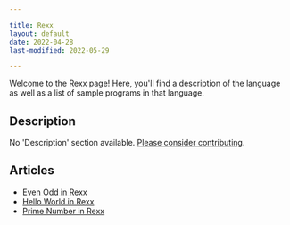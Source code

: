 ```yaml
---

title: Rexx
layout: default
date: 2022-04-28
last-modified: 2022-05-29

---
```


Welcome to the Rexx page! Here, you'll find a description of the language as well as a list of sample programs in that language.

## Description

No 'Description' section available. [Please consider contributing](https://github.com/TheRenegadeCoder/sample-programs-website).

## Articles

- [Even Odd in Rexx](https://sampleprograms.io/projects/even-odd/rexx)
- [Hello World in Rexx](https://sampleprograms.io/projects/hello-world/rexx)
- [Prime Number in Rexx](https://sampleprograms.io/projects/prime-number/rexx)